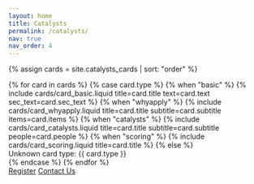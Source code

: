```yaml
---
layout: home
title: Catalysts
permalink: /catalysts/
nav: true
nav_order: 4
---
```


{% assign cards = site.catalysts_cards | sort: "order" %}

<section class="card-grid">
  {% for card in cards %}
    {% case card.type %}
      {% when "basic" %}
        {% include cards/card_basic.liquid
          title=card.title
          text=card.text
          sec_text=card.sec_text %}
      {% when "whyapply" %}
        {% include cards/card_whyapply.liquid
            title=card.title
            subtitle=card.subtitle
            items=card.items %}
      {% when "catalysts" %}
        {% include cards/card_catalysts.liquid
            title=card.title
            subtitle=card.subtitle
            people=card.people %}
      {% when "scoring" %}
        {% include cards/card_scoring.liquid
            title=card.title %}
      {% else %}
        <div class="card">Unknown card type: {{ card.type }}</div>
    {% endcase %}
  {% endfor %}
  <div class="page-buttons">
    <a href="https://forms.gle/3fAafWCyVxya5jf6A" class="btn primary">Register</a>
    <a href="https://forms.gle/hJ5BtdgpaFLxFvap6" class="btn secondary">Contact Us</a>
  </div>
</section>